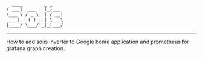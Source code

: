 ```  
  ____        _ _     
/ ___|  ___ | (_)___ 
\___ \ / _ \| | / __|
 ___) | (_) | | \__ \
|____/ \___/|_|_|___/
```
_________________________________________________________
How to add solis inverter to Google home application and prometheus for grafana graph creation.
